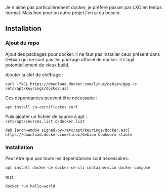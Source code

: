 Je n'aime  pas particulièrement docker, je préfère passer par LXC en temps normal.
Mais bon pour un autre projet j'en ai eu besoin.

## Installation

### Ajout du repo
Ajout des packages pour docker. 
Il ne faut pas installer ceux présent dans Debian qui ne sont pas les package officiel de docker. 
Il s'agit potentiellement de vieux build.

Ajouter la clef de chiffrage :

~~~shell
curl -fsSL https://download.docker.com/linux/debian/gpg -o /etc/apt/keyrings/docker.asc
~~~

Ces dépendances peuvent être nécessaire :

~~~shell
apt install ca-certificates curl
~~~

Puis ajouter un fichier de source à apt : `/etc/apt/sources.list.d/docker.list`

~~~shell
deb [arch=amd64 signed-by=/etc/apt/keyrings/docker.asc] https://download.docker.com/linux/debian bookworm stable
~~~

### Installation

Peut être que pas toute les dépendances sont nécessaires.

~~~shell
apt install docker-ce docker-ce-cli containerd.io docker-compose
~~~

test :

~~~shell
docker run hello-world
~~~

